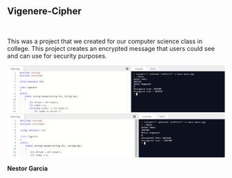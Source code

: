 <h2>Vigenere-Cipher</h2>
<br>

This was a project that we created for our computer science class in college. This project creates an encrypted message that users could see and can use for security purposes.

![](Pictures/Sample1.PNG)
![](Pictures/Sample2.PNG)

<p> <b>Nestor Garcia</b></p>

